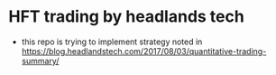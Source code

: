 # HFT trading by headlands tech

- this repo is trying to implement strategy noted in https://blog.headlandstech.com/2017/08/03/quantitative-trading-summary/